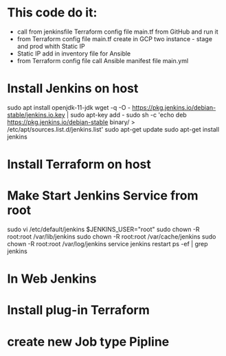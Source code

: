 # This code do it:
- call from jenkinsfile Terraform config file main.tf from GitHub and run it
- from Terraform config file main.tf create in GCP two instance - stage and prod whith Static IP
- Static IP add in inventory file for Ansible
- from Terraform config file call Ansible manifest file main.yml 


# Install Jenkins on host

sudo apt install openjdk-11-jdk
wget -q -O - https://pkg.jenkins.io/debian-stable/jenkins.io.key | sudo apt-key add -
sudo sh -c 'echo deb https://pkg.jenkins.io/debian-stable binary/ > \
    /etc/apt/sources.list.d/jenkins.list'
sudo apt-get update
sudo apt-get install jenkins

# Install Terraform on host

# Make Start Jenkins Service from root
sudo vi /etc/default/jenkins
$JENKINS_USER="root"
sudo chown -R root:root /var/lib/jenkins
sudo chown -R root:root /var/cache/jenkins
sudo chown -R root:root /var/log/jenkins
service jenkins restart ps -ef | grep jenkins

# In Web Jenkins 
# Install plug-in Terraform
# create new Job type Pipline
# 